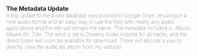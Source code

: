 <div class="filedownload-container">
  <h3 style="font-size: 16px;margin-block: 0;">The Metadata Update</h3>
  <h4 style="font-size: 14px;margin-block: 0;font-weight: 100;">A big update to the audio database was pushed to Google Drive, resulting in a new audio format and an easy way to use the files with nearly any audio applications and the title will remain the same. The metadata included is: Album, Album Art, Title. The artist is set to Dreams Audio Imports for all tracks, and the direct folder will soon be available for download. There will also be a way to directly view the audio by album from my website.</h4>
</div>
